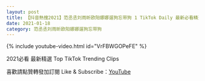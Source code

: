 ```yaml
---
layout: post
title: 【抖音熱搜2021】范丞丞刘雨昕欧阳娜娜遛狗忘带狗 1 TikTok Daily 最新必看精選合集2021 01 18
date: 2021-01-18
category: 范丞丞刘雨昕欧阳娜娜遛狗忘带狗
---
```


{% include youtube-video.html id="VrFBWGOPeFE" %}

2021必看 最新精選 Top TikTok Trending Clips

喜歡請點贊轉發加訂閱 Like & Subscribe：[YouTube](https://www.youtube.com/channel/UCAoR7VcanIPd04uEq_GIylA/videos)

